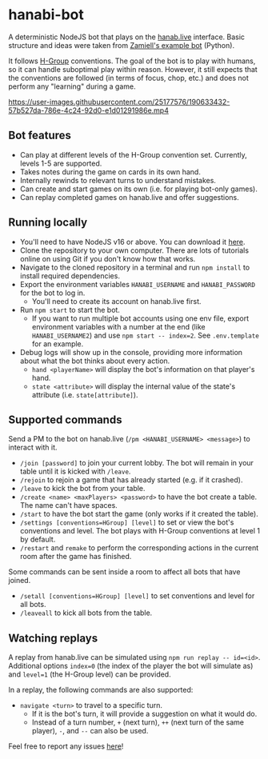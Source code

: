 # hanabi-bot
A deterministic NodeJS bot that plays on the [hanab.live](https://hanab.live/) interface. Basic structure and ideas were taken from [Zamiell's example bot](https://github.com/Zamiell/hanabi-live-bot) (Python).

It follows [H-Group](https://hanabi.github.io/) conventions. The goal of the bot is to play with humans, so it can handle suboptimal play within reason. However, it still expects that the conventions are followed (in terms of focus, chop, etc.) and does not perform any "learning" during a game.

https://user-images.githubusercontent.com/25177576/190633432-57b527da-786e-4c24-92d0-e1d01291986e.mp4

## Bot features
- Can play at different levels of the H-Group convention set. Currently, levels 1-5 are supported.
- Takes notes during the game on cards in its own hand.
- Internally rewinds to relevant turns to understand mistakes.
- Can create and start games on its own (i.e. for playing bot-only games).
- Can replay completed games on hanab.live and offer suggestions.

## Running locally
- You'll need to have NodeJS v16 or above. You can download it [here](https://nodejs.org/en/download/).
- Clone the repository to your own computer. There are lots of tutorials online on using Git if you don't know how that works.
- Navigate to the cloned repository in a terminal and run `npm install` to install required dependencies.
- Export the environment variables `HANABI_USERNAME` and `HANABI_PASSWORD` for the bot to log in.
    - You'll need to create its account on hanab.live first.
- Run `npm start` to start the bot.
    - If you want to run multiple bot accounts using one env file, export environment variables with a number at the end (like `HANABI_USERNAME2`) and use `npm start -- index=2`. See `.env.template` for an example.
- Debug logs will show up in the console, providing more information about what the bot thinks about every action.
    - `hand <playerName>` will display the bot's information on that player's hand.
    - `state <attribute>` will display the internal value of the state's attribute (i.e. `state[attribute]`).

## Supported commands
Send a PM to the bot on hanab.live (`/pm <HANABI_USERNAME> <message>`) to interact with it.
- `/join [password]` to join your current lobby. The bot will remain in your table until it is kicked with `/leave`.
- `/rejoin` to rejoin a game that has already started (e.g. if it crashed).
- `/leave` to kick the bot from your table.
- `/create <name> <maxPlayers> <password>` to have the bot create a table. The name can't have spaces.
- `/start` to have the bot start the game (only works if it created the table).
- `/settings [conventions=HGroup] [level]` to set or view the bot's conventions and level. The bot plays with H-Group conventions at level 1 by default.
- `/restart` and `remake` to perform the corresponding actions in the current room after the game has finished.

Some commands can be sent inside a room to affect all bots that have joined.
- `/setall [conventions=HGroup] [level]` to set conventions and level for all bots.
- `/leaveall` to kick all bots from the table.

## Watching replays
A replay from hanab.live can be simulated using `npm run replay -- id=<id>`. Additional options `index=0` (the index of the player the bot will simulate as) and `level=1` (the H-Group level) can be provided.

In a replay, the following commands are also supported:
- `navigate <turn>` to travel to a specific turn.
    - If it is the bot's turn, it will provide a suggestion on what it would do.
    - Instead of a turn number, `+` (next turn), `++` (next turn of the same player), `-`, and `--` can also be used.

Feel free to report any issues [here](https://github.com/WillFlame14/hanabi-bot/issues)!

